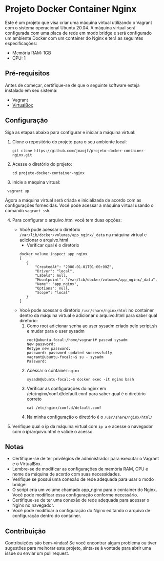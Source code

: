 # Projeto Docker Container Nginx

Este é um projeto que visa criar uma máquina virtual utilizando o Vagrant com o sistema operacional Ubuntu 20.04. A máquina virtual será configurada com uma placa de rede em modo bridge e será configurado um ambiente Docker com um container do Nginx e terá as seguintes especificações:

- Memória RAM: 1GB
- CPU: 1

## Pré-requisitos

Antes de começar, certifique-se de que o seguinte software esteja instalado em seu sistema:

- [Vagrant](https://www.vagrantup.com/downloads)
- [VirtualBox](https://www.virtualbox.org/wiki/Downloads)

## Configuração

Siga as etapas abaixo para configurar e iniciar a máquina virtual:

1. Clone o repositório do projeto para o seu ambiente local:

   ```shell
   git clone https://github.com/joaojf/projeto-docker-container-nginx.git

2. Acesse o diretório do projeto:
   ```shell
   cd projeto-docker-container-nginx

3. Inicie a máquina virtual:
  ```shell
   vagrant up
  ```

Agora a máquina virtual será criada e inicializada de acordo com as configurações fornecidas. Você pode acessar a máquina virtual usando o comando `vagrant ssh`.

4. Para configurar o arquivo.html você tem duas opções:
     - Você pode acessar o diretório `/var/lib/docker/volumes/app_nginx/_data` na máquina virtual e adicionar o arquivo.html
          - Verificar qual é o diretório
          ```shell
          docker volume inspect app_nginx
          [
             {
                 "CreatedAt": "2000-01-01T01:00:00Z",
                 "Driver": "local",
                 "Labels": null,
                 "Mountpoint": "/var/lib/docker/volumes/app_nginx/_data",
                 "Name": "app_nginx",
                 "Options": null,
                 "Scope": "local"
             }
         ]
          ```
     - Você pode acessar o diretório `/usr/share/nginx/html` no container dentro da máquina virtual e adicionar o arquivo.html para saber qual diretório:
         1. Como root adicionar senha ao user sysadm criado pelo script.sh e mudar para o user sysadm
            ```shell
            root@ubuntu-focal:/home/vagrant# passwd sysadm
            New password:                                                               
            Retype new password:                                                        
            password: password updated successfully
            vagrant@ubuntu-focal:~$ su - sysadm                                         
            Password:
            ```
         2. Acessar o container `nginx`
            ```shell
            sysadm@ubuntu-focal:~$ docker exec -it nginx bash
            ```
         3. Verificar as configurações do nginx em /etc/nginx/conf.d/default.conf para saber qual é o diretório correto
            ```shell
            cat /etc/nginx/conf.d/default.conf
            ```
         4. Na minha configuração o diretório é o `/usr/share/nginx/html/`

5. Verifique qual o ip da máquina virtual com `ip a` e acesse o navegador com o ip/arquivo.html e valide o acesso.

## Notas
- Certifique-se de ter privilégios de administrador para executar o Vagrant e o VirtualBox.
- Lembre-se de modificar as configurações de memória RAM, CPU e nome da máquina de acordo com suas necessidades.
- Verifique se possui uma conexão de rede adequada para usar o modo bridge.
- O script cria um volume chamado app_nginx para o container do Nginx. Você pode modificar essa configuração conforme necessário.
- Certifique-se de ter uma conexão de rede adequada para acessar o Nginx no navegador.
- Você pode modificar a configuração do Nginx editando o arquivo de configuração dentro do container.

## Contribuição
Contribuições são bem-vindas! Se você encontrar algum problema ou tiver sugestões para melhorar este projeto, sinta-se à vontade para abrir uma issue ou enviar um pull request.

